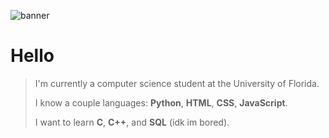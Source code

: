 ![banner](https://github.com/5anti/5anti/assets/80968125/b62535aa-996b-43ec-bfda-cca63e390ef3)

# Hello
> I'm currently a computer science student at the University of Florida.
> 
> I know a couple languages: **Python**, **HTML**, **CSS**, **JavaScript**.
> 
> I want to learn **C**, **C++**, and **SQL** (idk im bored).
